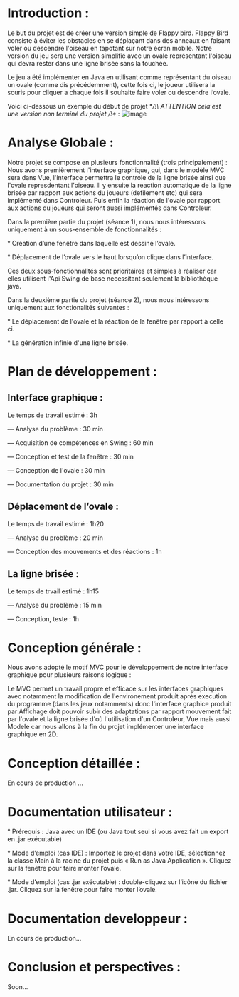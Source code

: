 # Introduction :

Le but du projet est de créer une version simple de Flappy bird. Flappy Bird consiste à éviter les obstacles en se déplaçant dans des anneaux en faisant voler ou descendre l'oiseau en tapotant sur notre écran mobile. Notre version du jeu sera une version simplifié avec un ovale représentant l'oiseau qui devra rester dans une ligne brisée sans la touchée.

Le jeu a été implémenter en Java en utilisant comme représentant du oiseau un ovale (comme dis précédemment), cette fois ci, le joueur utilisera la souris pour cliquer a chaque fois il souhaite faire voler ou descendre l’ovale.

Voici ci-dessous un exemple du début de projet **/!\ ATTENTION cela est une version non terminé du projet /!\** : ![image](https://user-images.githubusercontent.com/58750536/149665678-09252756-b25e-40aa-9455-873108c131f6.png)


# Analyse Globale :

Notre projet se compose en plusieurs fonctionnalité (trois principalement) :
Nous avons premièrement l'interface graphique, qui, dans le modèle MVC sera dans Vue, l'interface permettra le controle de la ligne brisée ainsi que l'ovale represdentant l'oiseau.
Il y ensuite la reaction automatique de la ligne brisée par rapport aux actions du joueurs (defilement etc) qui sera implémenté dans Controleur.
Puis enfin la réaction de l'ovale par rapport aux actions du joueurs qui seront aussi implémentés dans Controleur.

Dans la première partie du projet (séance 1), nous nous intéressons uniquement à un sous-ensemble de fonctionnalités :

° Création d’une fenêtre dans laquelle est dessiné l’ovale.

° Déplacement de l’ovale vers le haut lorsqu’on clique dans l’interface.

Ces deux sous-fonctionnalités sont prioritaires et simples à réaliser car elles utilisent l'Api Swing de base necessitant seulement la bibliothèque java.

Dans la deuxième partie du projet (séance 2), nous nous intéressons uniquement aux fonctionalités suivantes :

° Le déplacement de l'ovale et la réaction de la fenêtre par rapport à celle ci.

° La génération infinie d'une ligne brisée.


# Plan de développement :

## Interface graphique :

Le temps de travail estimé : 3h

— Analyse du problème : 30 min

— Acquisition de compétences en Swing : 60 min

— Conception et test de la fenêtre : 30 min

— Conception de l'ovale : 30 min

— Documentation du projet : 30 min

## Déplacement de l’ovale :

Le temps de travail estimé : 1h20

— Analyse du problème : 20 min

— Conception des mouvements et des réactions : 1h

## La ligne brisée :

Le temps de trvail estimé : 1h15

— Analyse du problème : 15 min

— Conception, teste : 1h


# Conception générale :
Nous avons adopté le motif MVC pour le développement de notre interface graphique pour plusieurs raisons logique : 

Le MVC permet un travail propre et efficace sur les interfaces graphiques avec notamment la modification de l'environement produit après execution du programme (dans les jeux notamments) donc l'interface graphice produit par Affichage doit pouvoir subir des adaptations par rapport mouvement fait par l'ovale et la ligne brisée d'où l'utilisation d'un Controleur, Vue mais aussi Modele car nous allons à la fin du projet implémenter une interface graphique en 2D.


# Conception détaillée :
En cours de production ...


# Documentation utilisateur :
° Prérequis : Java avec un IDE (ou Java tout seul si vous avez fait un export en .jar exécutable)

° Mode d’emploi (cas IDE) : Importez le projet dans votre IDE, sélectionnez la classe Main à la racine du projet puis « Run as Java Application ». Cliquez sur la fenêtre pour faire monter l’ovale.

° Mode d’emploi (cas .jar exécutable) : double-cliquez sur l’icône du fichier .jar. Cliquez sur la fenêtre pour faire monter l’ovale.


# Documentation developpeur :
En cours de production...


# Conclusion et perspectives :
Soon...
